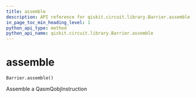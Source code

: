 ```yaml
---
title: assemble
description: API reference for qiskit.circuit.library.Barrier.assemble
in_page_toc_min_heading_level: 1
python_api_type: method
python_api_name: qiskit.circuit.library.Barrier.assemble
---
```


# assemble

<span id="qiskit.circuit.library.Barrier.assemble" />

`Barrier.assemble()`

Assemble a QasmQobjInstruction

